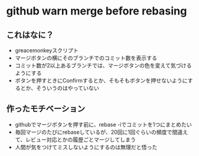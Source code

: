 # github warn merge before rebasing
## これはなに？
- greacemonkeyスクリプト
- マージボタンの横にそのブランチでのコミット数を表示する
- コミット数が2以上あるブランチでは、マージボタンの色を変えて気づけるようにする
- ボタンを押すときにConfirmするとか、そもそもボタンを押せないようにするとか、そういうのはやっていない

## 作ったモチベーション
- githubでマージボタンを押す前に、rebase -iでコミットを1つにまとめたい
- 毎回マージのたびにrebaseしているが、20回に1回ぐらいの頻度で間違えて、レビュー対応とかの履歴ごとマージしてしまう
- 人間が気をつけてミスしないようにするのは無理だと悟った
